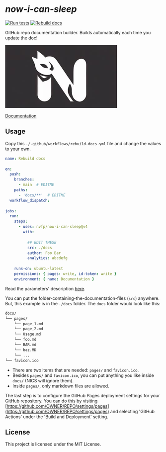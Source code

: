 # *now-i-can-sleep*

[![Run tests](https://github.com/nvfp/now-i-can-sleep/actions/workflows/run-tests.yml/badge.svg)](https://github.com/nvfp/now-i-can-sleep/actions/workflows/run-tests.yml)
[![Rebuild docs](https://github.com/nvfp/now-i-can-sleep/actions/workflows/rebuild-docs.yml/badge.svg)](https://github.com/nvfp/now-i-can-sleep/actions/workflows/rebuild-docs.yml)

GitHub repo documentation builder. Builds automatically each time you update the doc!

![banner](_etc/assets/banner.jpg)

[Documentation](https://nvfp.github.io/now-i-can-sleep)


## Usage

Copy this `./.github/workflows/rebuild-docs.yml` file and change the values to your own.

```yml
name: Rebuild docs

on:
  push:
    branches:
      - main  # EDITME
    paths:
      - 'docs/**'  # EDITME
  workflow_dispatch:

jobs:
  run:
    steps:
      - uses: nvfp/now-i-can-sleep@v4
        with:

          ## EDIT THESE
          src: ./docs
          author: Foo Bar
          analytics: abcdefg

    runs-on: ubuntu-latest
    permissions: { pages: write, id-token: write }
    environment: { name: Documentation }
```

Read the parameters' description [here](https://github.com/nvfp/now-i-can-sleep/blob/main/action.yml).

You can put the folder-containing-the-documentation-files (`src`) anywhere. But, this example is in the `./docs` folder. The `docs` folder would look like this:

```txt
docs/
└── pages/
    └── page_1.md
    └── page_2.md
    └── Usage.md
    └── foo.md
    └── BAR.md
    └── baz.MD
    └── ...
└── favicon.ico
```

- There are two items that are needed: `pages/` and `favicon.ico`.
- Besides `pages/` and `favicon.ico`, you can put anything you like inside `docs/` (NICS will ignore them).
- Inside `pages/`, only markdown files are allowed.

The last step is to configure the GitHub Pages deployment settings for your GitHub repository. You can do this by visiting [https://github.com/OWNER/REPO/settings/pages](https://github.com/OWNER/REPO/settings/pages) and selecting 'GitHub Actions' under the 'Build and Deployment' setting.


## License

This project is licensed under the MIT License.


<!-- 

## Dev-docs:
- the test suite should require no dependencies to make development easier.

-->
